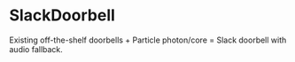 # SlackDoorbell
Existing off-the-shelf doorbells + Particle photon/core = Slack doorbell with audio fallback. 
